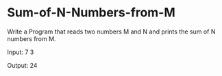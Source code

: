 # Sum-of-N-Numbers-from-M

Write a Program that reads two numbers M and N and prints the sum of N numbers from M. 

Input: 7 3 

Output: 24

